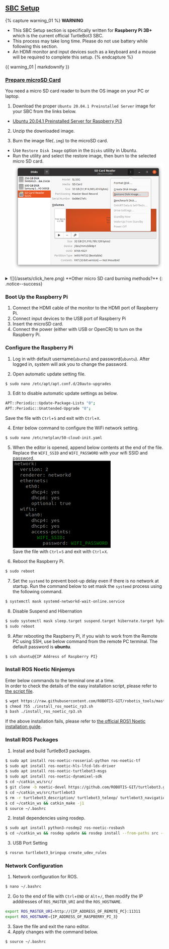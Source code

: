 
<div style="counter-reset: h1 3"></div>
<div style="counter-reset: h2 1"></div>

## [SBC Setup](#sbc-setup)

{% capture warning_01 %}
**WARNING**
- This SBC Setup section is specifically written for **Raspberry Pi 3B+** which is the current official TurtleBot3 SBC.
- This process may take long time. Please do not use battery while following this section.
- An HDMI monitor and input devices such as a keyboard and a mouse will be required to complete this setup.
{% endcapture %}
<div class="notice--danger">{{ warning_01 | markdownify }}</div>

### [Prepare microSD Card](#prepare-microsd-card)
You need a micro SD card reader to burn the OS image on your PC or laptop.

1. Download the proper `Ubuntu 20.04.1 Preinstalled Server` image for your SBC from the links below.
  - [Ubuntu 20.04.1 Preinstalled Server for Raspberry Pi3](http://cdimage.ubuntu.com/ubuntu-server/focal/daily-preinstalled/current/)

2. Unzip the downloaded image.

3. Burn the image file(`.img`) to the microSD card.
  - Use `Restore Disk Image` option in the `Disks` utility in Ubuntu.
  - Run the utility and select the restore image, then burn to the selected micro SD card.  
  ![](/assets/images/platform/turtlebot3/setup/ubuntu_disks_restore_img.png)
<details>
<summary id="summary_for_foreins" style="outline: inherit;">
![](/assets/click_here.png) **Other micro SD card burning methods?**
{: .notice--success}
</summary>
You can also use the [Raspberry Pi Imager](https://www.raspberrypi.org/blog/raspberry-pi-imager-imaging-utility/) that supports Windows, Linux, and Mac OSX.  
![](/assets/images/platform/turtlebot3/setup/rpi_imager.png)
</details>


### Boot Up the Raspberry Pi
1. Connect the HDMI cable of the monitor to the HDMI port of Raspberry Pi.
2. Connect input devices to the USB port of Raspberry Pi
3. Insert the microSD card.
4. Connect the power (either with USB or OpenCR) to turn on the Raspberry Pi.

### Configure the Raspberry Pi
1. Log in with default username(`ubuntu`) and password(`ubuntu`). After logged in, system will ask you to change the password.

2. Open automatic update setting file.
  ```bash
$ sudo nano /etc/apt/apt.conf.d/20auto-upgrades
  ```

3. Edit to disable automatic update settings as below.
  ```bash
APT::Periodic::Update-Package-Lists "0";
APT::Periodic::Unattended-Upgrade "0";
  ```  
  Save the file with `Ctrl`+`S` and exit with `Ctrl`+`X`.

4. Enter below command to configure the WiFi network setting.
  ```bash
$ sudo nano /etc/netplan/50-cloud-init.yaml
  ```

5. When the editor is opened, append below contents at the end of the file.  
  Replace the `WIFI_SSID` and `WIFI_PASSWORD` with your wifi SSID and password.  
  ![](/assets/images/platform/turtlebot3/setup/ros2_sbc_netcfg.png)  
  Save the file with `Ctrl`+`S` and exit with `Ctrl`+`X`.

6. Reboot the Raspberry Pi.
  ```bash
$ sudo reboot
  ```

7. Set the `systemd` to prevent boot-up delay even if there is no network at startup. Run the command below to set mask the `systemd` process using the following command.
```bash
$ systemctl mask systemd-networkd-wait-online.service
```

8. Disable Suspend and Hibernation
  ```bash
$ sudo systemctl mask sleep.target suspend.target hibernate.target hybrid-sleep.target
$ sudo reboot
  ```

9. After rebooting the Raspberry Pi, if you wish to work from the Remote PC using SSH, use below command from the remote PC terminal. The default password is **ubuntu**.
  ```bash
$ ssh ubuntu@{IP Address of Raspberry PI}
  ```

### Install ROS Noetic Ninjemys

Enter below commands to the terminal one at a time.  
In order to check the details of the easy installation script, please refer to [the script file](https://raw.githubusercontent.com/ROBOTIS-GIT/robotis_tools/master/install_ros_noetic_rp3.sh).  
```bash
$ wget https://raw.githubusercontent.com/ROBOTIS-GIT/robotis_tools/master/install_ros_noetic_rp3.sh
$ chmod 755 ./install_ros_noetic_rp3.sh
$ bash ./install_ros_noetic_rp3.sh
```

If the above installation fails, please refer to [the official ROS1 Noetic installation guide](http://wiki.ros.org/noetic/Installation/Ubuntu).

### Install ROS Packages
1. Install and build TurtleBot3 packages.
  ```bash
$ sudo apt install ros-noetic-rosserial-python ros-noetic-tf
$ sudo apt install ros-noetic-hls-lfcd-lds-driver
$ sudo apt install ros-noetic-turtlebot3-msgs
$ sudo apt install ros-noetic-dynamixel-sdk
$ cd ~/catkin_ws/src/
$ git clone -b noetic-devel https://github.com/ROBOTIS-GIT/turtlebot3.git
$ cd ~/catkin_ws/src/turtlebot3
$ rm -r turtlebot3_description/ turtlebot3_teleop/ turtlebot3_navigation/ turtlebot3_slam/ turtlebot3_example/
$ cd ~/catkin_ws && catkin_make -j1
$ source ~/.bashrc
  ```

2. Install dependencies using rosdep.
  ```bash
$ sudo apt install python3-rosdep2 ros-noetic-rosbash
$ cd ~/catkin_ws && rosdep update && rosdep install --from-paths src --ignore-src -r -y
  ```

3. USB Port Setting
  ```bash
$ rosrun turtlebot3_bringup create_udev_rules
  ```

### Network Configuration
1. Network configuration for ROS.
  ```bash
$ nano ~/.bashrc
  ```
2. Go to the end of file with `Ctrl`+`END` or `Alt`+`/`, then modify the IP adddresses of `ROS_MASTER_URI` and the `ROS_HOSTNAME`.
  ```bash
export ROS_MASTER_URI=http://{IP_ADDRESS_OF_REMOTE_PC}:11311
export ROS_HOSTNAME={IP_ADDRESS_OF_RASPBERRY_PI_3}
  ```
3. Save the file and exit the nano editor.
4. Apply changes with the command below.
  ```bash
$ source ~/.bashrc
  ```
  